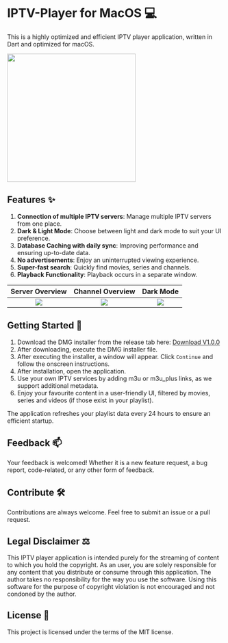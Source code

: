 # IPTV-Player for MacOS :computer:

This is a highly optimized and efficient IPTV player application, written in Dart and optimized for macOS.

<img src="https://raw.githubusercontent.com/pauli2406/iptv_player/main/assets/logo/iptv_logo_2.png?token=GHSAT0AAAAAACD4GWZ7BRUWGH2FBQH2ZUNCZFEQJDA" width="300">

## Features :sparkles:

1. **Connection of multiple IPTV servers**: Manage multiple IPTV servers from one place.
2. **Dark & Light Mode**: Choose between light and dark mode to suit your UI preference.
3. **Database Caching with daily sync**: Improving performance and ensuring up-to-date data.
4. **No advertisements**: Enjoy an uninterrupted viewing experience.
5. **Super-fast search**: Quickly find movies, series and channels.
6. **Playback Functionality**: Playback occurs in a separate window.

|                                               Server Overview                                                |                                             Channel Overview                                              |                                                   Dark Mode                                                   |
|:------------------------------------------------------------------------------------------------------------:|:---------------------------------------------------------------------------------------------------------:|:-------------------------------------------------------------------------------------------------------------:|
| <img src="https://raw.githubusercontent.com/pauli2406/iptv_player/main/assets/images/Multi_server_view.png"> | <img src="https://raw.githubusercontent.com/pauli2406/iptv_player/main/assets/images/Channels_view.png" > | <img src="https://raw.githubusercontent.com/pauli2406/iptv_player/main/assets/images/Channels_dark_mode.png"> |

## Getting Started :rocket:

1. Download the DMG installer from the release tab
   here: [Download V1.0.0](https://github.com/pauli2406/iptv_player/releases/tag/v1.0.0)
2. After downloading, execute the DMG installer file.
3. After executing the installer, a window will appear. Click `Continue` and follow the onscreen instructions.
4. After installation, open the application.
5. Use your own IPTV services by adding m3u or m3u_plus links, as we support additional metadata.
6. Enjoy your favourite content in a user-friendly UI, filtered by movies, series and videos (if those exist in your
   playlist).

The application refreshes your playlist data every 24 hours to ensure an efficient startup.

## Feedback :mailbox:

Your feedback is welcomed! Whether it is a new feature request, a bug report, code-related, or any other form of
feedback.

## Contribute :hammer_and_wrench:

Contributions are always welcome. Feel free to submit an issue or a pull request.

## Legal Disclaimer :balance_scale:

This IPTV player application is intended purely for the streaming of content to which you hold the copyright. As an
user, you are solely responsible for any content that you distribute or consume through this application. The author
takes no responsibility for the way you use the software. Using this software for the purpose of copyright violation is
not encouraged and not condoned by the author.

## License :page_with_curl:

This project is licensed under the terms of the MIT license.
